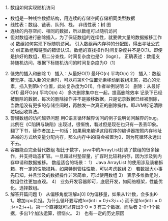 1. 数组如何实现随机访问        
- 数组是一种线性数据结构，用连续的存储空间存储相同类型数据    
- 线性表：数组、链表、队列、栈， 非线性表：树 图      
- 连续的内存空间、相同的数据，所以数组可以随机访问    
- 但对数组进行删除插入，为了保证数组的连续性，就要做大量的数据搬移工作       
a) 数组如何实现下标随机访问。
引入数组再内存种的分配图，得出寻址公式
b) 纠正数组和链表的错误认识。数组的查找操作时间复杂度并不是O(1)。即便是排好的数组，用二分查找，时间复杂度也是O（logn）。
正确表述：数组支持随机访问，根据下标随机访问的时间复杂度为O（1）
2. 低效的插入和删除
1） 插入：从最好O(1) 最坏O(n) 平均O(n)
2） 插入：数组若无序，插入新的元素时，可以将第K个位置元素移动到数组末尾，把心的元素，插入到第k个位置，此处复杂度为O(1)。作者举例说明
3） 删除：从最好O(1) 最坏O(n) 平均O(n)
4） 多次删除集中在一起，提高删除效率
记录下已经被删除的数据，每次的删除操作并不是搬移数据，只是记录数据已经被删除，当数组没有更多的存储空间时，再触发一次真正的删除操作。即JVM标记清除垃圾回收算法。
3. 警惕数组的访问越界问题
用C语言循环越界访问的例子说明访问越界的bug。此例在《C陷阱与缺陷》出现过，很惭愧，看过但是现在也只有一丢丢印象。翻了下书，替作者加上一句话：如果用来编译这段程序的编译器按照内存地址递减的方式给变量分配内存，那么内存中的i将会被置为0，则为死循环永远出不去。
4. 容器能否完全替代数组
相比于数字，java中的ArrayList封装了数组的很多操作，并支持动态扩容。一旦超过村塾容量，扩容时比较耗内存，因为涉及到内存申请和数据搬移。
数组适合的场景：
1） Java ArrayList 的使用涉及装箱拆箱，有一定的性能损耗，如果特别管柱性能，可以考虑数组
2） 若数据大小事先已知，并且涉及的数据操作非常简单，可以使用数组
3） 表示多维数组时，数组往往更加直观。
4） 业务开发容器即可，底层开发，如网络框架，性能优化。选择数组。
5. 解答开篇问题
1） 从偏移角度理解a[0] 0为偏移量，如果从1计数，会多出K-1。增加cpu负担。为什么循环要写成for(int i = 0;i<3;i++) 而不是for(int i = 0 ;i<=2;i++)。第一个直接就可以算出3-0 = 3 有三个数据，而后者 2-0+1个数据，多出1个加法运算，很恼火。
2） 也有一定的历史原因